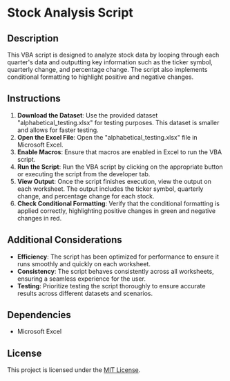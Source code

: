 # Stock Analysis Script

## Description
This VBA script is designed to analyze stock data by looping through each quarter's data and outputting key information such as the ticker symbol, quarterly change, and percentage change. The script also implements conditional formatting to highlight positive and negative changes.

## Instructions
1. **Download the Dataset**: Use the provided dataset "alphabetical_testing.xlsx" for testing purposes. This dataset is smaller and allows for faster testing.
2. **Open the Excel File**: Open the "alphabetical_testing.xlsx" file in Microsoft Excel.
3. **Enable Macros**: Ensure that macros are enabled in Excel to run the VBA script.
4. **Run the Script**: Run the VBA script by clicking on the appropriate button or executing the script from the developer tab.
5. **View Output**: Once the script finishes execution, view the output on each worksheet. The output includes the ticker symbol, quarterly change, and percentage change for each stock.
6. **Check Conditional Formatting**: Verify that the conditional formatting is applied correctly, highlighting positive changes in green and negative changes in red.
   
## Additional Considerations
- **Efficiency**: The script has been optimized for performance to ensure it runs smoothly and quickly on each worksheet.
- **Consistency**: The script behaves consistently across all worksheets, ensuring a seamless experience for the user.
- **Testing**: Prioritize testing the script thoroughly to ensure accurate results across different datasets and scenarios.

## Dependencies
- Microsoft Excel

## License
This project is licensed under the [MIT License](LICENSE).

